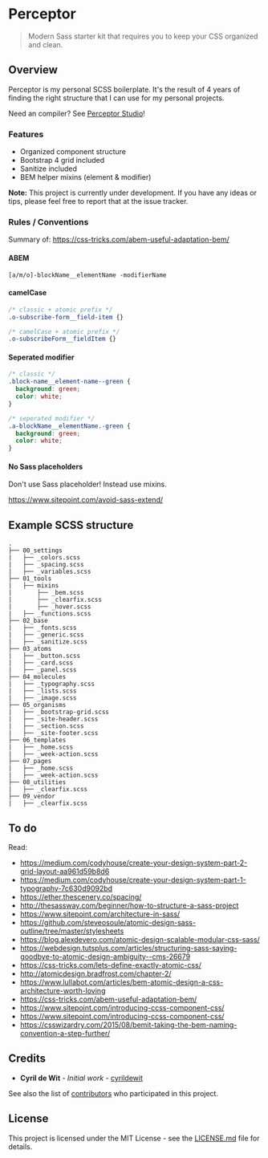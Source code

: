 # Perceptor

> Modern Sass starter kit that requires you to keep your CSS organized and clean.

## Overview

Perceptor is my personal SCSS boilerplate. It's the result of 4 years of finding the right structure that I can use for my personal projects.

Need an compiler? See [Perceptor Studio](https://github.com/cyrildewit/perceptor-studio)!

### Features

* Organized component structure
* Bootstrap 4 grid included
* Sanitize included
* BEM helper mixins (element & modifier)

**Note:** This project is currently under development. If you have any ideas or tips, please feel free to report that at the issue tracker.

### Rules / Conventions

Summary of: https://css-tricks.com/abem-useful-adaptation-bem/

#### ABEM

```text
[a/m/o]-blockName__elementName -modifierName
```

#### camelCase

```css
/* classic + atomic prefix */
.o-subscribe-form__field-item {}

/* camelCase + atomic prefix */
.o-subscribeForm__fieldItem {}
```

#### Seperated modifier

```css
/* classic */
.block-name__element-name--green {
  background: green;
  color: white;
}

/* seperated modifier */
.a-blockName__elementName.-green {
  background: green;
  color: white;
}
```

#### No Sass placeholders

Don't use Sass placeholder! Instead use mixins.

https://www.sitepoint.com/avoid-sass-extend/

## Example SCSS structure

```tree
.
├── 00_settings
|   ├── _colors.scss
|   ├── _spacing.scss
|   ├── _variables.scss
├── 01_tools
|   ├── mixins
|       ├── _bem.scss
|       ├── _clearfix.scss
|       ├── _hover.scss
|   ├── _functions.scss
├── 02_base
|   ├── _fonts.scss
|   ├── _generic.scss
|   ├── _sanitize.scss
├── 03_atoms
|   ├── _button.scss
|   ├── _card.scss
|   ├── _panel.scss
├── 04_molecules
|   ├── _typography.scss
|   ├── _lists.scss
|   ├── _image.scss
├── 05_organisms
|   ├── _bootstrap-grid.scss
|   ├── _site-header.scss
|   ├── _section.scss
|   ├── _site-footer.scss
├── 06_templates
|   ├── _home.scss
|   ├── _week-action.scss
├── 07_pages
|   ├── _home.scss
|   ├── _week-action.scss
├── 08_utilities
|   ├── _clearfix.scss
├── 09_vendor
|   ├── _clearfix.scss
```

## To do

Read:

- https://medium.com/codyhouse/create-your-design-system-part-2-grid-layout-aa961d59b8d6
- https://medium.com/codyhouse/create-your-design-system-part-1-typography-7c630d9092bd
- https://ether.thescenery.co/spacing/
- http://thesassway.com/beginner/how-to-structure-a-sass-project
- https://www.sitepoint.com/architecture-in-sass/
- https://github.com/steveosoule/atomic-design-sass-outline/tree/master/stylesheets
- https://blog.alexdevero.com/atomic-design-scalable-modular-css-sass/
- https://webdesign.tutsplus.com/articles/structuring-sass-saying-goodbye-to-atomic-design-ambiguity--cms-26679
- https://css-tricks.com/lets-define-exactly-atomic-css/
- http://atomicdesign.bradfrost.com/chapter-2/
- https://www.lullabot.com/articles/bem-atomic-design-a-css-architecture-worth-loving
- https://css-tricks.com/abem-useful-adaptation-bem/
- https://www.sitepoint.com/introducing-ccss-component-css/
- https://www.sitepoint.com/introducing-ccss-component-css/
- https://csswizardry.com/2015/08/bemit-taking-the-bem-naming-convention-a-step-further/

## Credits

* **Cyril de Wit** - _Initial work_ - [cyrildewit](https://github.com/cyrildewit)

See also the list of [contributors](https://github.com/cyrildewit/perceptor/graphs/contributors) who participated in this project.

## License

This project is licensed under the MIT License - see the [LICENSE.md](LICENSE.md) file for details.

